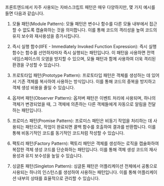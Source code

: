프론트엔드에서 자주 사용되는 자바스크립트 패턴은 매우 다양하지만, 몇 가지 예시를 들면 다음과 같습니다.

1. 모듈 패턴(Module Pattern): 모듈 패턴은 변수나 함수를 다른 모듈 내부에서 접근할 수 없도록 캡슐화하는 것을 의미합니다. 이를 통해 코드의 격리성을 높여 코드의 유지 보수와 재사용성을 증가시킵니다.

2. 즉시 실행 함수(IIFE - Immediately Invoked Function Expression): 즉시 실행 함수는 함수를 선언하자마자 즉시 실행되는 패턴입니다. 이 패턴을 사용하면 전역 네임스페이스의 오염을 방지할 수 있으며, 모듈 패턴과 함께 사용하여 더욱 격리된 환경을 구성할 수 있습니다.

3. 프로토타입 패턴(Prototype Pattern): 프로토타입 패턴은 객체를 생성하는 데 있어서 기존 객체를 복사하여 사용하는 방식입니다. 이를 통해 코드의 중복을 방지하고 객체 생성 비용을 줄일 수 있습니다.

4. 옵저버 패턴(Observer Pattern): 옵저버 패턴은 이벤트 처리에 사용되며, 하나의 객체가 변경되었을 때, 그 객체에 의존하는 다른 객체들에게 자동으로 알림을 전달하는 패턴입니다.

5. 프로미스 패턴(Promise Pattern): 프로미스 패턴은 비동기 작업을 처리하는 데 사용되는 패턴으로, 작업이 완료되면 콜백 함수를 호출하여 결과를 반환합니다. 이를 통해 비동기적인 코드를 동기적인 코드처럼 작성할 수 있습니다.

6. 팩토리 패턴(Factory Pattern): 팩토리 패턴은 객체를 생성하는 로직을 캡슐화하여 복잡한 객체 생성 코드를 단순화하는 패턴입니다. 이를 통해 객체 생성 코드의 재사용성과 유지 보수성을 높일 수 있습니다.

7. 싱글톤 패턴(Singleton Pattern): 싱글톤 패턴은 어플리케이션 전체에서 공통으로 사용되는 하나의 인스턴스를 생성하여 사용하는 패턴입니다. 이를 통해 어플리케이션 내부의 상태를 효율적으로 관리할 수 있습니다.